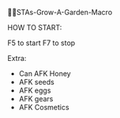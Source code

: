 👨‍🌾STAs-Grow-A-Garden-Macro

HOW TO START:

F5 to start
F7 to stop

Extra:

- Can AFK Honey
- AFK seeds
- AFK eggs
- AFK gears
- AFK Cosmetics
